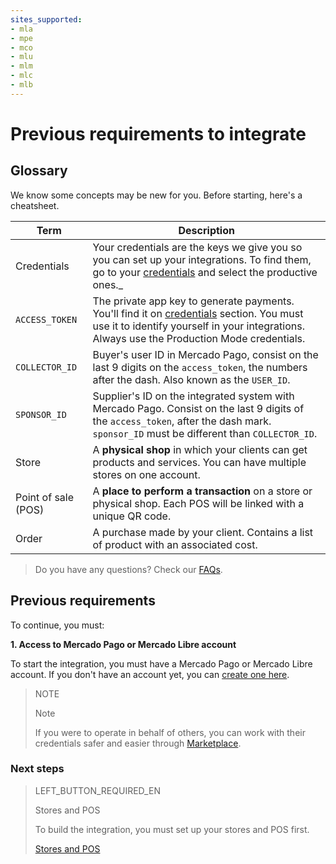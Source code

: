 ```yaml
---
sites_supported:
- mla
- mpe
- mco
- mlu
- mlm
- mlc
- mlb
---
```


# Previous requirements to integrate 

## Glossary

We know some concepts may be new for you. Before starting, here's a cheatsheet.

| Term                            | Description                                                  |
| -----------------------------------| ------------------------------------------------------------ | 
| Credentials        | Your credentials are the keys we give you so you can set up your integrations. To find them, go to your [credentials]([FAKER][CREDENTIALS][URL]) and select the productive ones._ |
| `ACCESS_TOKEN` | The private app key to generate payments. You'll find it on [credentials]([FAKER][CREDENTIALS][URL]) section. You must use it to identify yourself in your integrations. Always use the Production Mode credentials. |
| `COLLECTOR_ID` | Buyer's user ID in Mercado Pago, consist on the last 9 digits on the `access_token`, the numbers after the dash. Also known as the `USER_ID`.|
| `SPONSOR_ID` | Supplier's ID on the integrated system with Mercado Pago. Consist on the last 9 digits of the `access_token`, after the dash mark. `sponsor_ID` must be different than `COLLECTOR_ID`.|
| Store | A **physical shop** in which your clients can get products and services. You can have multiple stores on one account. |
| Point of sale (POS) | A **place to perform a transaction** on a store or physical shop. Each POS will be linked with a unique QR code. |
| Order | A purchase made by your client. Contains a list of product with an associated cost. |

> Do you have any questions? Check our [FAQs](https://www.mercadopago.com.ar/developers/es/guides/faqs/credentials/).

## Previous requirements

To continue, you must: 

**1. Access to Mercado Pago or Mercado Libre account**

To start the integration, you must have a Mercado Pago or Mercado Libre account. 
If you don't have an account yet, you can [create one here](https://www.mercadopago.com.ar).


> NOTE
> 
> Note
> 
> If you were to operate in behalf of others, you can work with their credentials safer and easier through [Marketplace](https://www.mercadopago.com.ar/developers/en/guides/marketplace/api/introduction/).


### Next steps


> LEFT_BUTTON_REQUIRED_EN
>
> Stores and POS
>
> To build the integration, you must set up your stores and POS first.
>
> [Stores and POS](https://www.mercadopago.com.ar/developers/en/guides/qr-code/general-considerations/stores-pos/)

